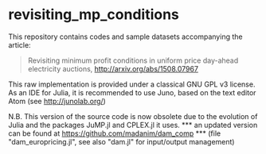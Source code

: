 # revisiting_mp_conditions

This repository contains codes and sample datasets accompanying the article:

> Revisiting minimum profit conditions in uniform price day-ahead electricity auctions, http://arxiv.org/abs/1508.07967

This raw implementation is provided under a classical GNU GPL v3 license. As an IDE for Julia, it is recommended to use Juno, based on the text editor Atom (see http://junolab.org/)

N.B. This version of the source code is now obsolete due to the evolution of Julia and the packages JuMP.jl and CPLEX.jl it uses. *** an updated version can be found at https://github.com/madanim/dam_comp *** (file "dam_europricing.jl", see also "dam.jl" for input/output management)
